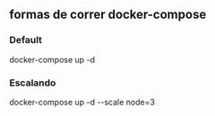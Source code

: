 ## formas de correr docker-compose

### Default
docker-compose up -d

### Escalando
docker-compose up -d --scale node=3